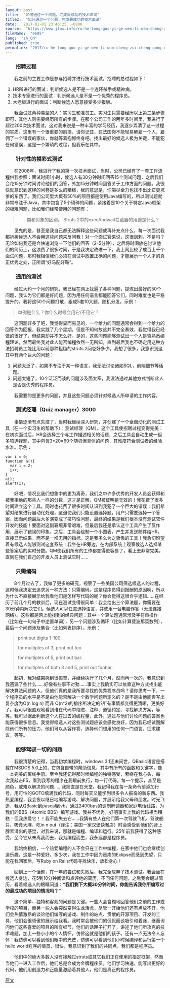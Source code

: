 ```yaml
---
layout: post
title:  "如何通过一个问题，完成最成功的技术面试"
title2:  "如何通过一个问题，完成最成功的技术面试"
date:   2017-01-01 23:46:25  +0800
source:  "https://www.jfox.info/ru-he-tong-guo-yi-ge-wen-ti-wan-cheng-zui-cheng-gong-de-ji-shu-mian-shi.html"
fileName:  "0685"
lang:  "zh_CN"
published: true
permalink: "2017/ru-he-tong-guo-yi-ge-wen-ti-wan-cheng-zui-cheng-gong-de-ji-shu-mian-shi.html"
---
```




### 　　招聘过程

　　我之前的主要工作是参与招聘并进行技术面试，招聘的总过程如下：
1. HR所进行的面试：判断候选人是不是一个连环杀手或精神病。
2. 技术专家进行的面试：判断候选人是不是一个优秀的程序员。
3. 大老板进行的面试：判断候选人愿意接受多少报酬。

　　我面试过两种类型的人：实习生和准员工。实习生只需要经历以上第二条步骤即可，其他人则需要经历所有的步骤。在那个公司工作的两年多时间里，我进行了超过200次技术面试，这对我来说是一种丰富的学习经历，我逐步弄清了这一过程的实质。这里有一个很重要的前提，请你记住，在法国你不能轻易解雇一个人，雇佣了一个错误的家伙，你就等着抱憾终身吧。找出最好的候选人极为关键，不能犯任何错误，这是一个繁琐的过程，但我乐在其中。

### 　　针对性的摸彩式测试

　　在2008年，我进行了我的第一次技术面试，当时，公司已经有了一套工作流程供我参照：面试时间1小时，候选人有30分钟时间回答15个测试问题，之后我们会花15分钟时间讨论他们的回答，外加15分钟时间回答关于工作方面的问题。我很快就意识到这样的问卷是多么的糟糕，我的意思是，你竭尽全力也找不出比它更坑爹的东西了。我们公司里大概有50%的项目都是使用Java编写的，所以测试题就非常专注于Java，其中包含了5个琐碎的问题，紧接着是10个关于特定Java框架的极难问题，比如我们经常使用的问题有：

> 　　类和对象的区别。
> Struts 2中的execAndwait拦截器的用途是什么？

　　见鬼的是，甚至是我自己都无法解释这些问题或再补充点什么，每一次面试我都祈祷候选人不会用这些问题来反问我！对一个面试官来说，这很讽刺，不是吗？无论如何我还是会快速浏览一下他们的回答（2-5分钟），之后将时间放在讨论他们的简历上，这浪费了很多时间，于是我决定改进一下。我上网比较了成百上千个面试问题，那时我相信我们必须在测试中放置正确的问题，才能展示一个人才的真正优秀之处，正所谓“好马配好鞍”。

### 　　通用的测试

　　经过大约一个月的研究，我已经在网上找遍了各种问题，提炼出最好的50个问题，我认为它们都是好问题，因为用任何语言都能回答它们，同时难度也是平稳提升的。我将这50个问题打散，组成5套10大题，随机分发。示例：

> 单例是什么？你什么时候会用它/不用它？

　　这问题好多了吧，我觉得显而易见的，一个给力的问题通常会得到一个给力的回答作为回报，我实践了几个星期，但是不知何故这并不完全奏效，我觉得我已经做的很好了，但结果却并不怎么好。是的，这些问题能够测试出一个人是否熟悉编程理论，然而最终我对此人能否编程依然一无所知，直到最后我也不确定用这种方法招聘员工能比用以前那种粗糙的struts 2问卷好多少。我想了很多，我意识到这其中有两个巨大的问题：
1. 问题太泛了，如果不专注于某一种语言，我无法讨论诸如SQL，前端细节等话题。
2. 问题太短了，10个泛泛而谈的问题涉及面太窄，我没法通过其他方式判断此人是否是优秀的程序员。

　　我需要的是更多的问题，并且这些问题必须针对候选人所申请的工作内容。

### 　　测试经理（Quiz manager）3000

　　事情逐渐有点失控了，当时我继续深入研究，并创建了一个全自动化的测试工具（在一个实习生的帮助下）：测试经理（QM）。这个工具使招聘过程变得完美：在初次面试后，HR会选择三个与工作描述相关的话题，之后工具会自动生成一组多项选择题，其中包含3*20=60个随机但具体的问题，其难度符合测试者的经验水准。示例：

    var i = 0;
    function a(){
      var i = 2;
      i++;
    }
    a();
    alert(i);
    

 　　好吧，情况比我们想象中的更为离奇，我们之中许多优秀的开发人员会获得和被我拒绝的那些人一样的分数，这才是正解，QM被证明是无效的！我花费了很多时间建立这个工具，同时也花费了很多时间认识到我犯了一个巨大的错误：我们希望对结果进行自动化处理，这迫使我们只能设置选择题。用户只需要选择一个答案，因而问题最后大多演变成了技巧性问题，最终的结果是我们根本没有测试软件开发的技能！要面对这副窘境非常艰难，但最后我还是承认这个工具产生了反作用，展示了错误的印象。之后，工具会绘制一个小图表，产生并发送邮件给HR，直接显示结果，而不是一堆无用的指标。这是我多么为之骄傲的工具！我急切盼望着有候选人能够测试这套系统！我坐在HR旁边，在内部系统上观察候选人选择某些答案后的实时分数。QM使我们所有的工作都变得更容易了，看上去非常完美，直到在我们自己的开发人员上测试它时……

### 　　只需编码

　　8个月过去了，我做了更多的研究，视察了一些美国公司筛选候选人的过程，这时候我决定去追求另一种方法：只需编码。这是程序员得到报酬的原因啊，所以为什么不直接展示给我看他们是怎样写代码的呢？你会觉得这很合乎逻辑……在经历了前几个月的教训后，现在测试变得很简单：我会给出三个算法题，你需要在30分钟内解决它们。候选人可以任意选择语言，并使用一台电脑作答（无法连接网络）。这些都是网上能找到的经典问题：其中一个算法题通常涉及字符串操作（比如在一句句子中逆置单词），另一个问题涉及循环（比如计算斐波那契数列），最后一个问题涉及集合（比如列表排序）。示例：

> print out digits 1-100.
> 
> for multiples of 3, print out foo.
> 
> for multiples of 5, print out bar.
> 
> for multiples of both 3 and 5, print out foobar.

　　起初，我对结果感到很振奋，并继续执行了几个月，然而再一次的，我意识到我遗漏了些什么……好像有些事不对劲……事实上我确实可以依靠这种方式找出能解决算法问题的人，但他们真的是我所要寻找的优秀程序员吗？请你思考一下，一个程序员的水平是不是由他能否解决一个数学问题所定义的？是不是由他能否写出复杂度为O(n log n) 而非 O(n^2)的排序所决定的?所有事情都变得更清晰，更美好了。我可以很直观地看到谁在代码中缩进、注释、遵循约定、寻找解决方案，等等。我可以据此判断这个人在过去的编程量，此外，通过与他们讨论问题的答案也能获得很多信息。我觉得候选人对这些测试题应该会感觉良好，因为我已经试图解除他们所有的压力，他们可以从容作答，选择他们想用的任何一门语言，征求建议，等等。

### 　　能够驾驭一切的问题

　　我很清楚的记得，当我初学编程时，windows 3.1还未问世，QBasic语言是搭载在MSDOS 5.0上的，它包含自带的帮助信息，其中有所有的函数和关键字，像一本完美的离线手册。至今我还记得那时候编程的独特感受，萦绕在我心头，每一次我敲击F5，看到我写的程序在我眼前执行，每一行代码，每一个提示，甚至是颜色，或难以解决的问题……我简直是在天堂。我记得我在每一条命令前添加行号，用可怕的GOTO填满我的代码，同时每天又能学到很多令人振奋的新东西。我热爱编程，我会夜以继日地编写游戏、解决问题，并展示给我父母和朋友。时光飞逝，我从QBasic到pascal到vb，通过2400bps的调制解调器和家庭电话线路，为我们的BBS（Atomic BBS）编写游戏。我并不优秀，好吧事实上我的代码相当糟糕！但我热爱它！！我不能失去它……我猜有些人在他们第一次驾驶飞机、驾驶船只、吸食大麻、吃in n out（译注：美国一家汉堡快餐店）时会感受到他们的肾上腺素涌出的感觉，对我来说，那就是编程、编译和运行。25年前我获得了这种感受，至今它从未离我而去，我为编程而生，我永远都是程序员。

　　我始终相信，一个热爱编程的人不会只在工作中编程，在家中他们也会继续创造乐趣，这是一种爱好。多少次，我在工作中因为蛋疼的Eclipse而感到失望，只能在我回家后，写Ruby on Rails代码寻找快乐，放松身心！

　　回到上一个话题，在一年的尝试和失败后，我完全放弃了技术测试。我会坐在候选人身边，花5到10分钟阅读和点评他的简历，不问任何问题，之后我会翻过简历，看着候选人的眼睛问道：**“我们剩下大概30分钟时间，你能告诉我你所编写过的最成功的项目的情况吗？”**

　　这个简单、独特和客观的问题是关键。一些人会含糊地回答他们之前的工作或学校的项目，而另一些人会突然变得生龙活虎，尽管一开始他们还有点放不开，他们会热情激昂的谈论他们编写的游戏、制作的站点、贡献的开源项目、开发的工具，他们会很骄傲的展示给我看。我时常会被他们的侃侃而谈吸引和着迷，继而询问他们这些喜爱的项目的所有细节，他们的话匣子打开了，讲述了他们所攻克的技术难题，加上一些小小的个人情怀，仿佛这就是他们的孩子。还有一点无法令人忘怀：我仿佛可以看到他们眼中的光芒，仿佛可以看到他们小时候编译和运行第一个hello world程序的情景，很快，我意识到了我们的共同点，我们都是程序员。

　　他们中的绝大多数人没有接触过struts或其它我们正在使用的指定框架，然而当他们一进入工作后，他们总是会成为金牌程序员。他们学习快速，能写出更好的代码，他们用创造力和正能量激励着其他人，他们是真正的程序员。

[原文](https://www.jfox.info/go.php?url=http://www.jfox.info/url.php?_v=v4&amp;_src=&amp;isencode=1&amp;content=dGltZT0xNDA5NjUxODAzNjY0JnVybD1odHRwJTNBJTJGJTJGa2IuY25ibG9ncy5jb20lMkZwYWdlJTJGNTAwNzc0JTJG)
